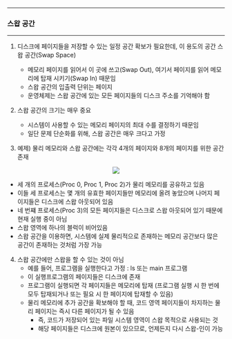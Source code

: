 -----
### 스왑 공간
-----
1. 디스크에 페이지들을 저장할 수 있는 일정 공간 확보가 필요한데, 이 용도의 공간 스왑 공간(Swap Space)
   - 메모리 페이지를 읽어서 이 곳에 쓰고(Swap Out), 여기서 페이지를 읽어 메모리에 탑재 시키기(Swap In) 때문임
   - 스왑 공간의 입출력 단위는 페이지
   - 운영체제는 스왑 공간에 있는 모든 페이지들의 디스크 주소를 기억해야 함

2. 스왑 공간의 크기는 매우 중요
   - 시스템이 사용할 수 있는 메모리 페이지의 최대 수를 결정하기 때문임
   - 일단 문제 단순화를 위해, 스왑 공간은 매우 크다고 가정

3. 예제) 물리 메모리와 스왑 공간에는 각각 4개의 페이지와 8개의 페이지를 위한 공간 존재
<div align="center">
<img src="https://github.com/user-attachments/assets/14684b15-4444-468c-8d58-fbd8e66faeab">
</div>

   - 세 개의 프로세스(Proc 0, Proc 1, Proc 2)가 물리 메모리를 공유하고 있음
   - 이들 세 프로세스는 몇 개의 유효한 페이지들만 메모리에 올려 놓았으며 나머지 페이지들은 디스크에 스왑 아웃되어 있음
   - 네 번쨰 프로세스(Proc 3)의 모든 페이지들은 디스크로 스왑 아웃되어 있기 때문에 현재 실행 중이 아님
   - 스왑 영역에 하나의 블럭이 비어있음
   - 스왑 공간을 이용하면, 시스템에 실제 물리적으로 존재하는 메모리 공간보다 많은 공간이 존재하는 것처럼 가장 가능

4. 스왑 공간에만 스왑을 할 수 있는 것이 아님
   - 예를 들어, 프로그램을 실행한다고 가정 : ls 또는 main 프로그램
   - 이 실행프로그램의 페이지들은 디스크에 존재
   - 프로그램이 실행되면 각 페이지들은 메모리에 탑재 (프로그램 실행 시 한 번에 모두 탑재되거나 또는 필요 시 한 페이지에 탑재할 수 있음)
   - 물리 메모리에 추가 공간을 확보해야 할 때, 코드 영역 페이지들이 차지하는 물리 페이지는 즉시 다른 페이지가 될 수 있음
     + 즉, 코드가 저장되어 있는 파일 시스템 영역이 스왑 목적으로 사용되는 것
     + 해당 페이지들은 디스크에 원본이 있으므로, 언제든지 다시 스왑-인이 가능
